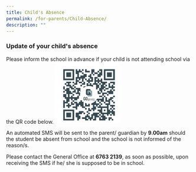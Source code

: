 ```yaml
---
title: Child's Absence
permalink: /for-parents/Child-Absence/
description: ""
---
```


<p><h3><b>Update of your child's absence</b></h3>
<p>Please inform the school in advance if your child is not attending  school via  the QR code below.

<body>	
<img style="width:35%" src="/images/qr code.jpg">
</body>	

<p>An automated SMS will be sent to the parent/ guardian by <b>9.00am</b> should the student be absent from school and the school is not informed of the reason/s.
	
<p>Please contact the General Office at <b>6763 2139</b>, as soon as possible, upon receiving the SMS if he/ she is supposed to be in school.
